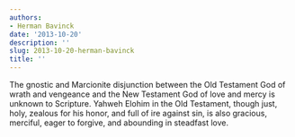 ```yaml
---
authors:
- Herman Bavinck
date: '2013-10-20'
description: ''
slug: 2013-10-20-herman-bavinck
title: ''
---
```

The gnostic and Marcionite disjunction between the Old Testament God of wrath and vengeance and the New Testament God of love and mercy is unknown to Scripture. Yahweh Elohim in the Old Testament, though just, holy, zealous for his honor, and full of ire against sin, is also gracious, merciful, eager to forgive, and abounding in steadfast love.



